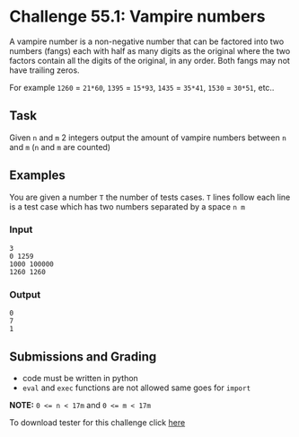 # Challenge 55.1: Vampire numbers

A vampire number is a non-negative number that can be factored into two numbers (fangs) each with half as many digits as the original where the two factors contain all the digits of the original, in any order. Both fangs may not have trailing zeros.

For example `1260` = `21*60`, `1395` = `15*93`, `1435` = `35*41`, `1530` = `30*51`, etc..

## Task

Given `n` and `m` 2 integers output the amount of vampire numbers between `n` and `m` (`n` and `m` are counted)

## Examples

You are given a number `T` the number of tests cases. `T` lines follow each line is a test case which has two numbers separated by a space `n m`

### Input
```
3
0 1259
1000 100000
1260 1260
```

### Output
```
0
7
1
```

## Submissions and Grading

- code must be written in python
- `eval` and `exec` functions are not allowed same goes for `import`

**NOTE:** `0 <= n < 17m` and `0 <= m < 17m`

To download tester for this challenge click [here](https://downgit.github.io/#/home?url=https://github.com/Pomroka/PreviousChallenges/tree/main/Challenge_55_1)
